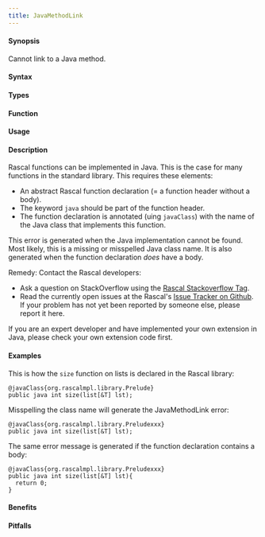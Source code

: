 ```yaml
---
title: JavaMethodLink
---
```


#### Synopsis

Cannot link to a Java method.

#### Syntax

#### Types

#### Function
       
#### Usage

#### Description

Rascal functions can be implemented in Java. This is the case for many functions in the standard library.
This requires these elements:

*  An abstract Rascal function declaration (= a function header without a body).
*  The keyword `java` should be part of the function header.
*  The function declaration is annotated (uing `javaClass`) with the name of the Java class that implements this function.


This error is generated when the Java implementation cannot be found. Most likely, this is a missing or misspelled Java class name.
It is also generated when the function declaration _does_ have a body.

Remedy: Contact the Rascal developers:

*  Ask a question on StackOverflow using the [Rascal Stackoverflow Tag](http://stackoverflow.com/questions/tagged/rascal).
*  Read the currently open issues at the Rascal's [Issue Tracker on Github](https://github.com/usethesource/rascal/issues?state=open). If your problem has not yet been reported by someone else, please report it here.


If you are an expert developer and have implemented your own extension in Java, please check your own extension code first.

#### Examples

This is how the `size` function on lists is declared in the Rascal library:
```rascal-shell
@javaClass{org.rascalmpl.library.Prelude}
public java int size(list[&T] lst);
```

Misspelling the class name will generate the JavaMethodLink error:
```rascal-shell,error
@javaClass{org.rascalmpl.library.Preludexxx}
public java int size(list[&T] lst);
```
The same error message is generated if the function declaration contains a body:
```rascal-shell,error
@javaClass{org.rascalmpl.library.Preludexxx}
public java int size(list[&T] lst){
  return 0;
}
```



#### Benefits

#### Pitfalls

